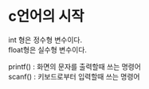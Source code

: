 # c언어의 시작
int 형은 정수형 변수이다.<br>
float형은 실수형 변수이다.

printf() : 화면의 문자를 출력할때 쓰는 명령어<br>
scanf() : 키보드로부터 입력할때 쓰는 명령어 


